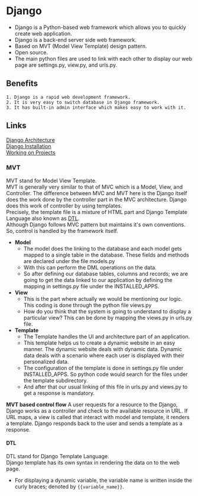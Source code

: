 # Django

- Django is a Python-based web framework which allows you to quickly create web application.
- Django is a back-end server side web framework.
- Based on MVT (Model View Template) design pattern.
- Open source.
- The main python files are used to link with each other to display our web page are settings.py, view.py, and urls.py.

## Benefits
    1. Django is a rapid web development framework.
    2. It is very easy to switch database in Django framework.
    3. It has built-in admin interface which makes easy to work with it.
    
## Links
[Django Architecture](architecture.md)  
[Django Installation](installation.md)  
[Working on Projects](project)  

### MVT

MVT stand for Model View Template.  
MVT is generally very similar to that of MVC which is a Model, View, and Controller. The difference between MVC and MVT here is the Django itself does the work done by the controller part in the MVC architecture. Django does this work of controller by using templates.  
Precisely, the template file is a mixture of HTML part and Django Template Language also known as [DTL](###DTL).  
Although Django follows MVC pattern but maintains it's own conventions. So, control is handled by the framework itself.

- **Model**
  - The model does the linking to the database and each model gets mapped to a single table in the database. These fields and methods are declared under the file models.py
  - With this can perform the DML operations on the data.
  - So after defining our database tables, columns and records; we are going to get the data linked to our application by defining the mapping in settings.py file under the INSTALLED_APPS.
- **View**
  - This is the part where actually we would be mentioning our logic. This coding is done through the python file views.py
  - How do you think that the system is going to understand to display a particular view? This can be done by mapping the views.py in urls.py file.
- **Template**
  - The Template handles the UI and architecture part of an application.
  - This template helps us to create a dynamic website in an easy manner. The dynamic website deals with dynamic data. Dynamic data deals with a scenario where each user is displayed with their personalized data.
  - The configuration of the template is done in settings.py file under INSTALLED_APPS. So python code would search for the files under the template subdirectory.
  - And after that our usual linking of this file in urls.py and views.py to get a response is mandatory.

**MVT based control flow**
A user requests for a resource to the Django, Django works as a controller and check to the available resource in URL.
If URL maps, a view is called that interact with model and template, it renders a template.
Django responds back to the user and sends a template as a response.

#### DTL
DTL stand for Django Template Language.  
Django template has its own syntax in rendering the data on to the web page.  
- For displaying a dynamic variable, the variable name is written inside the curly braces; denoted by ```{{variable_name}}```.

